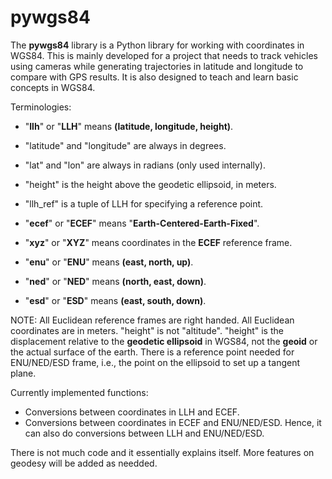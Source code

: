 # pywgs84

The **pywgs84** library is a Python library for working with coordinates in WGS84. This is mainly developed for a project that needs to track vehicles using cameras while generating trajectories in latitude and longitude to compare with GPS results. It is also designed to teach and learn basic concepts in WGS84.

Terminologies:

* "**llh**" or "**LLH**" means **(latitude, longitude, height)**.
* "latitude" and "longitude" are always in degrees.
* "lat" and "lon" are always in radians (only used internally).
* "height" is the height above the geodetic ellipsoid, in meters.
* "llh_ref" is a tuple of LLH for specifying a reference point.

* "**ecef**" or "**ECEF**" means "**Earth-Centered-Earth-Fixed**".
* "**xyz**" or "**XYZ**" means coordinates in the **ECEF** reference frame.
* "**enu**" or "**ENU**" means **(east, north, up)**.
* "**ned**" or "**NED**" means **(north, east, down)**.
* "**esd**" or "**ESD**" means **(east, south, down)**.

NOTE: All Euclidean reference frames are right handed. All Euclidean coordinates are in meters. "height" is not "altitude". "height" is the displacement relative to the **geodetic ellipsoid** in WGS84, not the **geoid** or the actual surface of the earth. There is a reference point needed for ENU/NED/ESD frame, i.e., the point on the ellipsoid to set up a tangent plane.


Currently implemented functions:

* Conversions between coordinates in LLH and ECEF.
* Conversions between coordinates in ECEF and ENU/NED/ESD. Hence, it can also do conversions between LLH and ENU/NED/ESD.

There is not much code and it essentially explains itself. More features on geodesy will be added as needded.
